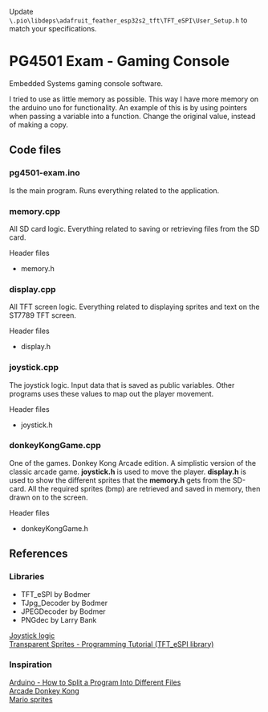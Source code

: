 Update `\.pio\libdeps\adafruit_feather_esp32s2_tft\TFT_eSPI\User_Setup.h` to match your specifications.

# PG4501 Exam - Gaming Console

Embedded Systems gaming console software.

I tried to use as little memory as possible. This way I have more memory on the arduino uno for functionality. An example of this is by using pointers when passing a variable into a function. Change the original value, instead of making a copy.

## Code files

### <b>pg4501-exam.ino</b>

Is the main program. Runs everything related to the application.

### <b>memory.cpp</b>

All SD card logic. Everything related to saving or retrieving files from the SD card.

Header files

- memory.h

### <b>display.cpp</b>

All TFT screen logic. Everything related to displaying sprites and text on the ST7789 TFT screen.

Header files

- display.h

### <b>joystick.cpp</b>

The joystick logic. Input data that is saved as public variables. Other programs uses these values to map out the player movement.

Header files

- joystick.h

### <b>donkeyKongGame.cpp</b>

One of the games. Donkey Kong Arcade edition. A simplistic version of the classic arcade game. <b>joystick.h</b> is used to move the player.
<b>display.h</b> is used to show the different sprites that the <b>memory.h</b> gets from the SD-card. All the required sprites (bmp) are retrieved and
saved in memory, then drawn on to the screen.

Header files

- donkeyKongGame.h

## References

### Libraries

- TFT_eSPI by Bodmer
- TJpg_Decoder by Bodmer
- JPEGDecoder by Bodmer
- PNGdec by Larry Bank

[Joystick logic](https://create.arduino.cc/projecthub/MisterBotBreak/how-to-use-a-joystick-with-serial-monitor-1f04f0)<br>
[Transparent Sprites - Programming Tutorial (TFT_eSPI library)](https://www.youtube.com/watch?v=U4jOFLFNZBI&t=1002s&ab_channel=VolosProjects)

### Inspiration

[Arduino - How to Split a Program Into Different Files](https://www.youtube.com/watch?v=BdstuZP6l5E&ab_channel=RoboticsBack-End)<br>
[Arcade Donkey Kong](https://www.youtube.com/watch?v=UBHJhla8TO4&t=89s&ab_channel=WorldofLongplays)<br>
[Mario sprites](https://www.mariowiki.com/Gallery:Mario_sprites_and_models)
